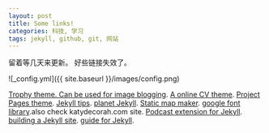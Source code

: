 ```yaml
---
layout: post
title: Some links!
categories: 科技, 学习
tags: jekyll, github, git, 网站
---
```

留着等几天来更新。   好些链接失效了。

![_config.yml]({{ site.baseurl }}/images/config.png)

[Trophy theme. Can be used for image blogging](http://thomasvaeth.com/trophy/).
[A online CV theme](http://webjeda.com/online-cv/).
[Project Pages theme](http://projectpages.github.io/project-pages/).
[Jekyll tips](http://jekyll.tips).
[planet Jekyll](http://planetjekyll.github.io).
[Static map maker](http://staticmapmaker.com).
[google font library](http://katydecorah.com/font-library/).also check katydecorah.com site.
[Podcast extension for Jekyll](https://jekyll-octopod.github.io).
[building a Jekyll site](https://css-tricks.com/building-a-jekyll-site-part-1-of-3/).
[guide for Jekyll](https://ines.io/blog/the-ultimate-guide-static-websites-jekyll/).
